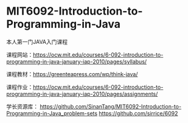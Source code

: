 # MIT6092-Introduction-to-Programming-in-Java
本人第一门JAVA入门课程

课程网站：https://ocw.mit.edu/courses/6-092-introduction-to-programming-in-java-january-iap-2010/pages/syllabus/

课程教材：https://greenteapress.com/wp/think-java/

课程作业：https://ocw.mit.edu/courses/6-092-introduction-to-programming-in-java-january-iap-2010/pages/assignments/

学长资源库：
https://github.com/SinanTang/MIT6092-Introduction-to-Programming-in-Java_problem-sets
https://github.com/sirrice/6092

